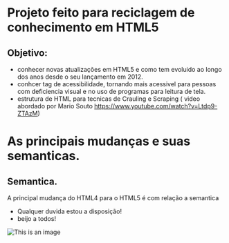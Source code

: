 # Projeto feito para reciclagem de conhecimento em HTML5
## Objetivo:
- conhecer novas atualizações em HTML5 e como tem evoluido ao longo dos anos desde o seu lançamento em 2012.
- conhcer tag de acessibilidade, tornando mais acessivel para pessoas com deficiencia visual e no uso de programas para leitura de tela.
- estrutura de HTML para tecnicas de Crauling e Scraping ( video abordado por Mario Souto https://www.youtube.com/watch?v=Ltdp9-ZTAzM)

# As principais mudanças e suas semanticas.
## Semantica. 

A principal mudança do HTML4 para o HTML5 é com relação a semantica


- Qualquer duvida estou a disposição!
- beijo a todos!

![This is an image](https://myoctocat.com/assets/images/base-octocat.svg)
